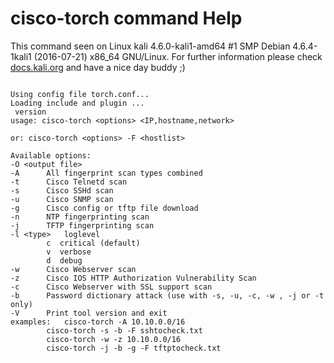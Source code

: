 # cisco-torch command Help
 
 This command seen on Linux kali 4.6.0-kali1-amd64 #1 SMP Debian 4.6.4-1kali1 (2016-07-21) x86_64 GNU/Linux. For further information please check [docs.kali.org](docs.kali.org) and have a nice day buddy ;) 

~~~

Using config file torch.conf...
Loading include and plugin ...
 version 
usage: cisco-torch <options> <IP,hostname,network>

or: cisco-torch <options> -F <hostlist>

Available options:
-O <output file>
-A		All fingerprint scan types combined
-t		Cisco Telnetd scan
-s		Cisco SSHd scan
-u		Cisco SNMP scan
-g		Cisco config or tftp file download
-n		NTP fingerprinting scan
-j		TFTP fingerprinting scan
-l <type>	loglevel
		c  critical (default)
		v  verbose
		d  debug
-w		Cisco Webserver scan
-z		Cisco IOS HTTP Authorization Vulnerability Scan
-c		Cisco Webserver with SSL support scan
-b		Password dictionary attack (use with -s, -u, -c, -w , -j or -t only)
-V		Print tool version and exit
examples:	cisco-torch -A 10.10.0.0/16
		cisco-torch -s -b -F sshtocheck.txt
		cisco-torch -w -z 10.10.0.0/16
		cisco-torch -j -b -g -F tftptocheck.txt

~~~
